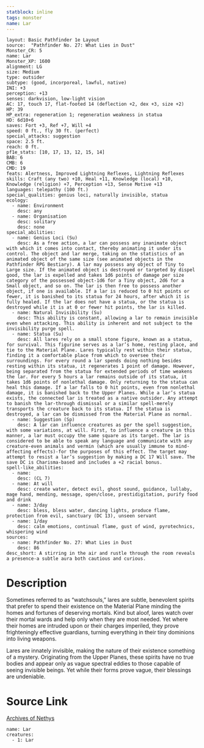 ```yaml
---
statblock: inline
tags: monster
name: Lar
---
```

```statblock
layout: Basic Pathfinder 1e Layout
source:  "Pathfinder No. 27: What Lies in Dust"
Monster_CR: 5
name: Lar
Monster_XP: 1600
alignment: LG
size: Medium
type: outsider
subtype: (good, incorporeal, lawful, native)
INI: +3
perception: +13
senses: darkvision, low-light vision
AC: 17, touch 17, flat-footed 14 (deflection +2, dex +3, size +2)
HP: 39
HP_extra: regeneration 1; regeneration weakness in statua
HD: 6d10+6
saves: Fort +3, Ref +7, Will +4
speed: 0 ft., fly 30 ft. (perfect)
special_attacks: suggestion
space: 2.5 ft.
reach: 0 ft.
pf1e_stats: [10, 17, 13, 12, 15, 14]
BAB: 6
CMB: 6
CMD: 19
feats: Alertness, Improved Lightning Reflexes, Lightning Reflexes
skills: Craft (any two) +10, Heal +11, Knowledge (local) +10, Knowledge (religion) +7, Perception +13, Sense Motive +13
languages: telepathy (100 ft.)
special_qualities: genius loci, naturally invisible, statua
ecology:
  - name: Environment
    desc: any
  - name: Organisation
    desc: solitary
    desc: none
special_abilities:
  - name: Genius Loci (Su)
    desc: As a free action, a lar can possess any inanimate object with which it comes into contact, thereby animating it under its control. The object and lar merge, taking on the statistics of an animated object of the same size (see animated objects in the Pathfinder RPG Bestiary). A lar may possess any object of Tiny to Large size. If the animated object is destroyed or targeted by dispel good, the lar is expelled and takes 1d6 points of damage per size category of the possessed object-1d6 for a Tiny object, 2d6 for a Small object, and so on. The lar is then free to possess another object, if one is available. If a lar is reduced to 0 hit points or fewer, it is banished to its statua for 24 hours, after which it is fully healed. If the lar does not have a statua, or the statua is destroyed while it is at 0 or fewer hit points, the lar is killed.
  - name: Natural Invisibility (Su)
    desc: This ability is constant, allowing a lar to remain invisible even when attacking. This ability is inherent and not subject to the invisibility purge spell.
  - name: Statua (Su)
    desc: All lares rely on a small stone figure, known as a statua, for survival. This figurine serves as a lar’s home, resting place, and tie to the Material Plane. Lares typically rest within their statua, finding it a comfortable place from which to oversee their surroundings. For every round a lar spends doing nothing besides resting within its statua, it regenerates 1 point of damage. However, being separated from the statua for extended periods of time weakens the lar. For every 5 hours a lar remains outside of its statua, it takes 1d6 points of nonlethal damage. Only returning to the statua can heal this damage. If a lar falls to 0 hit points, even from nonlethal damage, it is banished back to the Upper Planes. While a lar’s statua exists, the connected lar is treated as a native outsider. Any attempt to banish the lar-through dismissal or a similar spell-merely transports the creature back to its statua. If the statua is destroyed, a lar can be dismissed from the Material Plane as normal.
  - name: Suggestion (Sp)
    desc: A lar can influence creatures as per the spell suggestion, with some variations, at will. First, to influence a creature in this manner, a lar must occupy the same square as its target. The lar is considered to be able to speak any language and communicate with any creature-even animals and vermin (which are usually immune to mind-affecting effects)-for the purposes of this effect. The target may attempt to resist a lar’s suggestion by making a DC 17 Will save. The save DC is Charisma-based and includes a +2 racial bonus.
spell-like_abilities:
  - name:
    desc: (CL 7)
  - name: At will
    desc: create water, detect evil, ghost sound, guidance, lullaby, mage hand, mending, message, open/close, prestidigitation, purify food and drink
  - name: 3/day
    desc: bless, bless water, dancing lights, produce flame, protection from evil, sanctuary (DC 13), unseen servant
  - name: 1/day
    desc: calm emotions, continual flame, gust of wind, pyrotechnics, whispering wind
sources:
  - name: Pathfinder No. 27: What Lies in Dust
    desc: 86
desc_short: A stirring in the air and rustle through the room reveals a presence-a subtle aura both cautious and curious.
```
# Description
Sometimes referred to as “watchsouls,” lares are subtle, benevolent spirits that prefer to spend their existence on the Material Plane minding the homes and fortunes of deserving mortals. Kind but aloof, lares watch over their mortal wards and help only when they are most needed. Yet where their homes are intruded upon or their charges imperiled, they prove frighteningly effective guardians, turning everything in their tiny dominions into living weapons.

Lares are innately invisible, making the nature of their existence something of a mystery. Originating from the Upper Planes, these spirits have no true bodies and appear only as vague spectral eddies to those capable of seeing invisible beings. Yet while their forms prove vague, their blessings are undeniable.
# Source Link
[Archives of Nethys](https://aonprd.com/MonsterDisplay.aspx?ItemName=Lar)
```encounter-table
name: Lar
creatures:
  - 1: Lar
```
